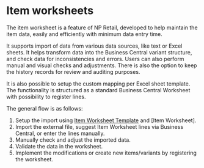 # Item worksheets

The item worksheet is a feature of NP Retail, developed to help maintain the item data, easily and efficiently with minimum data entry time.

It supports import of data from various data sources, like text or Excel sheets. It helps transform data into the Business Central variant structure, and check data for inconsistencies and errors. Users can also perform manual and visual checks and adjustments. There is also the option to keep the history records for review and auditing purposes.

It is also possible to setup the custom mapping per Excel sheet template. The functionality is structured as a standard Business Central Worksheet with possibility to register lines.

The general flow is as follows:

1. Setup the import using [Item Worksheet Template](reference/item_worksheet_template.md) and [Item Worksheet].
2. Import the external file, suggest Item Worksheet lines via Business Central, or enter the lines manually.
3. Manually check and adjust the imported data.
4. Validate the data in the worksheet.
5. Implement the modifications or create new items/variants by registering the worksheet.
